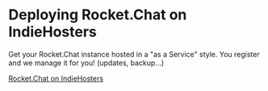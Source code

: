 # Deploying Rocket.Chat on IndieHosters

Get your Rocket.Chat instance hosted in a "as a Service" style. You register and we manage it for you! \(updates, backup...\)

[Rocket.Chat on IndieHosters](https://indie.host/shop/)

